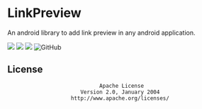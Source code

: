 # LinkPreview

An android library to add link preview in any android application.

[![](https://jitpack.io/v/arhanashik/LinkPreview.svg)](https://jitpack.io/#arhanashik/LinkPreview)
[![](https://img.shields.io/github/downloads/arhanashik/LinkPreview/total.svg)]()
[![](https://img.shields.io/github/languages/code-size/arhanashik/LinkPreview)]()
![GitHub](https://img.shields.io/github/license/arhanashik/LinkPreview)

## License
                                 Apache License
                           Version 2.0, January 2004
                        http://www.apache.org/licenses/